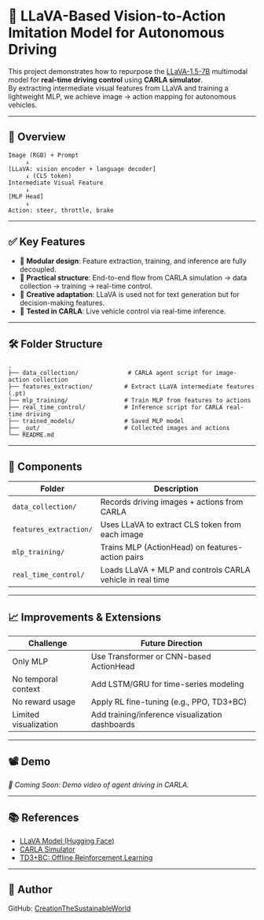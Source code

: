 # 🚗 LLaVA-Based Vision-to-Action Imitation Model for Autonomous Driving

This project demonstrates how to repurpose the [LLaVA-1.5-7B](https://huggingface.co/llava-hf/llava-1.5-7b-hf) multimodal model for **real-time driving control** using **CARLA simulator**.  
By extracting intermediate visual features from LLaVA and training a lightweight MLP, we achieve image → action mapping for autonomous vehicles.

---

## 📌 Overview

```
Image (RGB) + Prompt
     ↓
[LLaVA: vision encoder + language decoder]
     ↓ (CLS token)
Intermediate Visual Feature
     ↓
[MLP Head]
     ↓
Action: steer, throttle, brake
```

---

## ✅ Key Features

- 🔄 **Modular design**: Feature extraction, training, and inference are fully decoupled.
- 🎯 **Practical structure**: End-to-end flow from CARLA simulation → data collection → training → real-time control.
- 🧠 **Creative adaptation**: LLaVA is used not for text generation but for decision-making features.
- 🧪 **Tested in CARLA**: Live vehicle control via real-time inference.

---

## 🛠️ Folder Structure

```
.
├── data_collection/              # CARLA agent script for image-action collection
├── features_extraction/         # Extract LLaVA intermediate features (.pt)
├── mlp_training/                # Train MLP from features to actions
├── real_time_control/           # Inference script for CARLA real-time driving
├── trained_models/              # Saved MLP model
├── _out/                        # Collected images and actions
└── README.md
```

---

## 📂 Components

| Folder | Description |
|--------|-------------|
| `data_collection/` | Records driving images + actions from CARLA |
| `features_extraction/` | Uses LLaVA to extract CLS token from each image |
| `mlp_training/` | Trains MLP (ActionHead) on features-action pairs |
| `real_time_control/` | Loads LLaVA + MLP and controls CARLA vehicle in real time |

---

## 📈 Improvements & Extensions

| Challenge | Future Direction |
|----------|------------------|
| Only MLP | Use Transformer or CNN-based ActionHead |
| No temporal context | Add LSTM/GRU for time-series modeling |
| No reward usage | Apply RL fine-tuning (e.g., PPO, TD3+BC) |
| Limited visualization | Add training/inference visualization dashboards |

---

## 📽️ Demo

_🧩 Coming Soon: Demo video of agent driving in CARLA._

---

## 📚 References

- [LLaVA Model (Hugging Face)](https://huggingface.co/llava-hf/llava-1.5-7b-hf)
- [CARLA Simulator](https://carla.org/)
- [TD3+BC: Offline Reinforcement Learning](https://arxiv.org/abs/2106.06860)

---

## 👤 Author

GitHub: [CreationTheSustainableWorld](https://github.com/CreationTheSustainableWorld)
